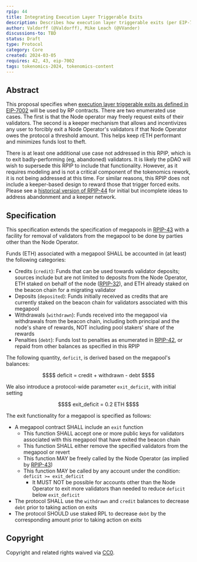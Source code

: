 ```yaml
---
rpip: 44
title: Integrating Execution Layer Triggerable Exits
description: Describes how execution layer triggerable exits (per EIP-7002) will be used within Rocket Pool.
author: Valdorff (@Valdorff), Mike Leach (@VVander)
discussions-to: TBD
status: Draft
type: Protocol
category: Core
created: 2024-03-05
requires: 42, 43, eip-7002
tags: tokenomics-2024, tokenomics-content
---
```


## Abstract
This proposal specifies when [execution layer triggerable exits as defined in EIP-7002](https://eips.ethereum.org/EIPS/eip-7002) will be used by RP contracts. There are two enumerated use cases. The first is that the Node operator may freely request exits of their validators. The second is a keeper mechanism that allows and incentivizes any user to forcibly exit a Node Operator's validators if that Node Operator owes the protocol a threshold amount. This helps keep rETH performant and minimizes funds lost to theft.

There is at least one additional use case not addressed in this RPIP, which is to exit badly-performing (eg, abandoned) validators. It is likely the pDAO will wish to supersede this RPIP to include that functionality. However, as it requires modeling and is not a critical component of the tokenomics rework, it is not being addressed at this time. For similar reasons, this RPIP does not include a keeper-based design to reward those that trigger forced exits. Please see a [historical version of RPIP-44](https://github.com/rocket-pool/RPIPs/blob/09d445accaa77f355acae1e943910ad0229a1d2e/RPIPs/RPIP-44.md) for initial but incomplete ideas to address abandonment and a keeper network.

## Specification

This specification extends the specification of megapools in
[RPIP-43](RPIP-43.md) with a facility for removal of validators from the
megapool to be done by parties other than the Node Operator.

Funds (ETH) associated with a megapool SHALL be accounted in (at least) the following categories:
- Credits (`credit`): Funds that can be used towards validator deposits; sources include but are not limited to deposits from the Node Operator, ETH staked on behalf of the node ([RPIP-32](RPIP-32.md)), and ETH already staked on the beacon chain for a migrating validator
- Deposits (`deposited`): Funds initially received as credits that are currently staked on the beacon chain for validators associated with this megapool
- Withdrawals (`withdrawn`): Funds received into the megapool via withdrawals from the beacon chain, including both principal and the node's share of rewards, NOT including pool stakers' share of the rewards
- Penalties (`debt`): Funds lost to penalties as enumerated in [RPIP-42](RPIP-42.md), or repaid from other balances as specified in this RPIP

The following quantity, `deficit`, is derived based on the megapool's balances:
```math
$$ deficit = credit + withdrawn - debt $$
```

We also introduce a protocol-wide parameter `exit_deficit`, with initial setting
```math
$$ exit_deficit = 0.2 ETH $$
```

The exit functionality for a megapool is specified as follows:
- A megapool contract SHALL include an `exit` function
  - This function SHALL accept one or more public keys for validators associated with this megapool that have exited the beacon chain
  - This function SHALL either remove the specified validators from the megapool or revert
  - This function MAY be freely called by the Node Operator (as implied by [RPIP-43](RPIP-43.md))
  - This function MAY be called by any account under the condition: `deficit >= exit_deficit`
      - It MUST NOT be possible for accounts other than the Node Operator to exit more validators than needed to reduce `deficit` below `exit_deficit`
- The protocol SHALL use the `withdrawn` and `credit` balances to decrease `debt` prior to taking action on exits
- The protocol SHOULD use staked RPL to decrease `debt` by the corresponding amount prior to taking action on exits

## Copyright
Copyright and related rights waived via [CC0](https://creativecommons.org/publicdomain/zero/1.0/).
